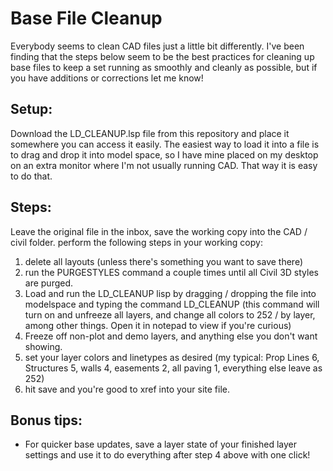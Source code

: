 # Base File Cleanup
Everybody seems to clean CAD files just a little bit differently. I've been finding that the steps below seem to be the best practices for cleaning up base files to keep a set running as smoothly and cleanly as possible, but if you have additions or corrections let me know!

## Setup:
Download the LD_CLEANUP.lsp file from this repository and place it somewhere you can access it easily. The easiest way to load it into a file is to drag and drop it into model space, so I have mine placed on my desktop on an extra monitor where I'm not usually running CAD. That way it is easy to do that.

## Steps:
Leave the original file in the inbox, save the working copy into the CAD / civil folder. perform the following steps in your working copy:
1. delete all layouts (unless there's something you want to save there)
1. run the PURGESTYLES command a couple times until all Civil 3D styles are purged.
1. Load and run the LD_CLEANUP lisp by dragging / dropping the file into modelspace and typing the command LD_CLEANUP (this command will turn on and unfreeze all layers, and change all colors to 252 / by layer, among other things. Open it in notepad to view if you're curious)
1. Freeze off non-plot and demo layers, and anything else you don't want showing.
1. set your layer colors and linetypes as desired (my typical: Prop Lines 6, Structures 5, walls 4, easements 2, all paving 1, everything else leave as 252)
1. hit save and you're good to xref into your site file.

## Bonus tips:
* For quicker base updates, save a layer state of your finished layer settings and use it to do everything after step 4 above with one click!
